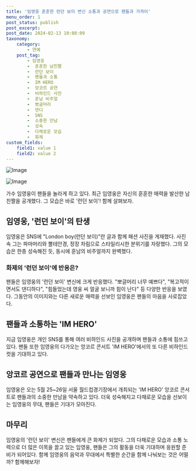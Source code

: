```yaml
---
title: '임영웅 훈훈한 런던 보이 변신 소통과 공연으로 팬들과 가까이'
menu_order: 1
post_status: publish
post_excerpt: 
post_date: 2024-02-13 10:08:09
taxonomy:
    category:
        - 연예
    post_tag:
        - 임영웅
        -  훈훈한 남친짤
        -  런던 보이
        -  팬들과 소통
        -  IM HERO
        -  앙코르 공연
        -  비하인드 사진
        -  훈남 비주얼
        -  뽀글머리
        -  댄디
        -  SNS
        -  소중한 만남
        -  성숙
        -  다채로운 모습
        -  화제
custom_fields:
    field1: value 1
    field2: value 2
---
```


![Image](https://ssl.pstatic.net/mimgnews/image/311/2024/02/12/0001690804_001_20240212201901318.jpg?type=w540)

![Image](https://mimgnews.pstatic.net/image/311/2024/02/12/0001690804_002_20240212201901370.jpg?type=w540)

가수 임영웅이 팬들을 놀라게 하고 있다. 최근 임영웅은 자신의 훈훈한 매력을 발산한 남친짤을 공개했다. 그 모습은 바로 '런던 보이'! 함께 살펴보자.
## 임영웅, '런던 보이'의 탄생
임영웅은 SNS에 "London boy(런던 보이)"란 글과 함께 패션 사진을 게재했다. 사진 속 그는 파마머리와 뿔테안경, 정장 차림으로 스타일리시한 분위기를 자랑했다. 그의 모습은 한층 성숙해진 듯, 동시에 훈남의 비주얼까지 완벽했다.
### 화제의 '런던 보이'에 반응은?
팬들은 임영웅의 '런던 보이' 변신에 크게 반응했다. "뽀글머리 너무 예쁘다", "복고적이면서도 댄디하다", "힘들었는데 영웅 씨 얼굴 보니까 힘이 난다" 등 다양한 반응을 보였다. 그동안의 이미지와는 다른 새로운 매력을 선보인 임영웅은 팬들의 마음을 사로잡았다.
## 팬들과 소통하는 'IM HERO'
지금 임영웅은 개인 SNS를 통해 여러 비하인드 사진을 공개하며 팬들과 소통에 힘쓰고 있다. 팬들 또한 임영웅의 다가오는 앙코르 콘서트 'IM HERO'에서의 또 다른 비하인드 컷을 기대하고 있다.
## 앙코르 공연으로 팬들과 만나는 임영웅
임영웅은 오는 5월 25~26일 서울 월드컵경기장에서 개최되는 'IM HERO' 앙코르 콘서트로 팬들과의 소중한 만남을 약속하고 있다. 더욱 성숙해지고 다채로운 모습을 선보이는 임영웅의 무대, 팬들은 기대가 모아진다.
## 마무리
임영웅의 '런던 보이' 변신은 팬들에게 큰 화제가 되었다. 그의 다채로운 모습과 소통 노력으로 더 많은 이목을 끌고 있는 임영웅, 팬들은 그의 활동을 더욱 기대하며 응원할 준비가 되어있다. 함께 임영웅의 음악과 무대에서 특별한 순간을 함께 나눠보는 것은 어떨까? 함께해보자!

